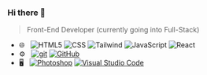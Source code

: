 ### Hi there 👋
> Front-End Developer (currently going into Full-Stack)

- 🌐 &nbsp;
  ![HTML5](https://img.shields.io/badge/HTML-239120?style=for-the-badge&logo=html5&logoColor=white)
  ![CSS](	https://img.shields.io/badge/CSS-239120?&style=for-the-badge&logo=css3&logoColor=white)
  ![Tailwind](https://img.shields.io/badge/Tailwind_CSS-38B2AC?style=for-the-badge&logo=tailwind-css&logoColor=white)
  ![JavaScript](https://img.shields.io/badge/JavaScript-F7DF1E?style=for-the-badge&logo=javascript&logoColor=black)
  ![React](https://img.shields.io/badge/React-20232A?style=for-the-badge&logo=react&logoColor=61DAFB)
- ⚙️ &nbsp;
  [![git](https://img.shields.io/badge/--F05032?logo=git&logoColor=ffffff)](http://git-scm.com/)
  [![GitHub](https://img.shields.io/badge/--181717?logo=github&logoColor=ffffff)](https://github.com/)
- 🖥 &nbsp;
  [![Photoshop](https://img.shields.io/badge/--31A8FF?logo=adobe%20photoshop&logoColor=000)](https://www.photoshop.com/)
  [![Visual Studio Code](https://img.shields.io/badge/--007ACC?logo=visual%20studio%20code&logoColor=ffffff)](https://code.visualstudio.com/)




<!--
**imexotic/imexotic** is a ✨ _special_ ✨ repository because its `README.md` (this file) appears on your GitHub profile.

Here are some ideas to get you started:

- 🔭 I’m currently working on ...
- 🌱 I’m currently learning ...
- 👯 I’m looking to collaborate on ...
- 🤔 I’m looking for help with ...
- 💬 Ask me about ...
- 📫 How to reach me: ...
- 😄 Pronouns: ...
- ⚡ Fun fact: ...
-->
